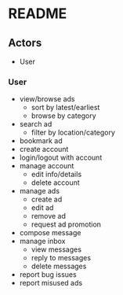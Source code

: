 # README #

## Actors ##
* User

### User ###
* view/browse ads
    * sort by latest/earliest
    * browse by category
* search ad
    * filter by location/category
* bookmark ad
* create account
* login/logout with account
* manage account
    * edit info/details
    * delete account
* manage ads
    * create ad
    * edit ad
    * remove ad
    * request ad promotion
* compose message
* manage inbox
    * view messages
    * reply to messages
    * delete messages
* report bug issues
* report misused ads